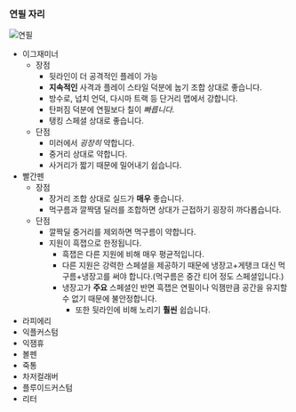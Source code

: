 ### 연필 자리

![연필]()

- 이그재미너
  - 장점
    - 뒷라인이 더 공격적인 플레이 가능
    - **지속적인** 사격과 플레이 스타일 덕분에 눕기 조합 상대로 좋습니다.
    - 방수로, 넙치 언덕, 다시마 트랙 등 단거리 맵에서 강합니다.
    - 탄퍼짐 덕분에 연필보다 칠이 _빠릅니다._
    - 탱킹 스페셜 상대로 좋습니다.
  - 단점
    - 미러에서 _굉장히_ 약합니다.
    - 중거리 상대로 약합니다.
    - 사거리가 짧기 때문에 밀어내기 쉽습니다.
- 빨간펜
  - 장점
    - 장거리 조합 상대로 실드가 **매우** 좋습니다.
    - 먹구름과 깔짝댐 딜러를 조합하면 상대가 근접하기 굉장히 까다롭습니다.
  - 단점
    - 깔짝딜 중거리를 제외하면 먹구름이 약합니다.
    - 지원이 흑잽으로 한정됩니다.
      - 흑잽은 다른 지원에 비해 매우 평균적입니다.
      - 다른 지원은 강력한 스페셜을 제공하기 때문에 냉장고+게탱크 대신 먹구름+냉장고를 써야 합니다.(먹구름은 중간 티어 정도 스페셜입니다.)
      - 냉장고가 **주요** 스페셜인 반면 흑잽은 연필이나 익잼만큼 공간을 유지할 수 없기 때문에 불안정합니다.
        - 또한 뒷라인에 비해 노리기 **훨씬** 쉽습니다.
- 라피에리
- 익플커스텀
- 익잼휴
- 볼펜
- 죽통
- 차저컬래버
- 플루이드커스텀
- 리터
